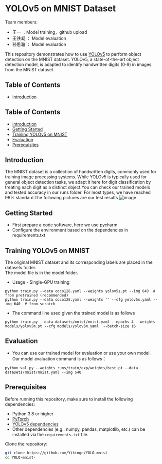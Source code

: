 # YOLOv5 on MNIST Dataset
Team members:
- 王一  ：Model training，github upload
- 王铁凝 ： Model evaluation
- 孙思瀚 ： Model evaluation

This repository demonstrates how to use [YOLOv5](https://github.com/ultralytics/yolov5) to perform object detection on the MNIST dataset. YOLOv5, a state-of-the-art object detection model, is adapted to identify handwritten digits (0-9) in images from the MNIST dataset.

## Table of Contents
- [Introduction](#introduction)

## Table of Contents
- [Introduction](#introduction)
- [Getting Started](#getting-started)
- [Training YOLOv5 on MNIST](#training-yolov5-on-mnist)
- [Evaluation](#evaluation)
- [Prerequisites](#Prerequisites)


## Introduction

The MNIST dataset is a collection of handwritten digits, commonly used for training image processing systems. While YOLOv5 is typically used for general object detection tasks, we adapt it here for digit classification by treating each digit as a distinct object.You can check our trained models and tested accuracy in our runs folder. For most types, we have reached 98% standard.The following pictures are our test results
![image](https://github.com/user-attachments/assets/079fb86b-d2e7-44f4-b437-02294f20a1b6)

## Getting Started
- First prepare a code software, here we use pycharm
- Configure the environment based on the dependencies in requirements.txt

## Training YOLOv5 on MNIST
The original MNIST dataset and its corresponding labels are placed in the datasets folder.  
The model file is in the model folder.

- Usage - Single-GPU training:
```
python train.py --data coco128.yaml --weights yolov5s.pt --img 640  # from pretrained (recommended)
python train.py --data coco128.yaml --weights '' --cfg yolov5s.yaml --img 640  # from scratch
```
- The command line used given the trained model is as follows
```
python train.py --data datasets/mnist/mnist.yaml --epochs 4 --weights models/yolov5m.pt --cfg models/yolov5m.yaml  --batch-size 16
```
## Evaluation
- You can use our trained model for evaluation or use your own model. Our model evaluation command is as follows：
```
python val.py --weights runs/train/exp/weights/best.pt --data datasets/mnist/mnist.yaml --img 640
```   


## Prerequisites
Before running this repository, make sure to install the following dependencies:
- Python 3.8 or higher
- [PyTorch](https://pytorch.org/)
- [YOLOv5 dependencies](https://github.com/ultralytics/yolov5#requirements)
- Other dependencies (e.g., numpy, pandas, matplotlib, etc.) can be installed via the `requirements.txt` file.

Clone the repository:
```bash
git clone https://github.com/Yikinge/YOLO-mnist-
cd YOLO-mnist-
